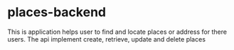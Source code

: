 # places-backend
This is application helps user to find and locate places or address for there users. The api implement create, retrieve, update and delete places 
